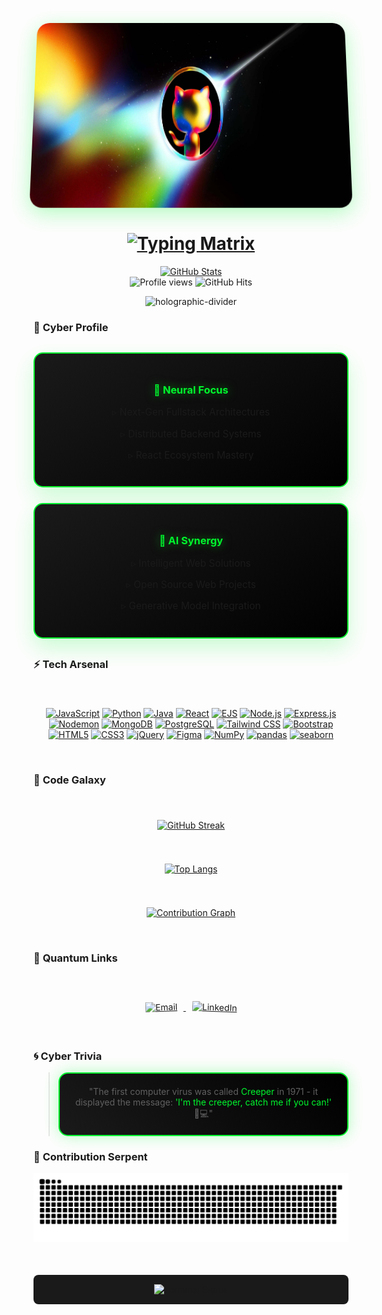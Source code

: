 <!-- Dynamic Banner with Parallax Effect -->
<div align="center">
  <img src="https://raw.githubusercontent.com/kenshi2727/kenshi2727/main/profile.png" alt="banner" style="border-radius: 20px; box-shadow: 0 8px 32px rgba(0,247,46,0.3); transform: perspective(1000px) rotateX(10deg);" width="100%" height="300"/>
</div>

<!-- Matrix-style Typing Animation -->
<h1 align="center">
  <a href="https://git.io/typing-svg">
    <img src="https://readme-typing-svg.herokuapp.com?font=Space+Mono&size=32&duration=2800&pause=800&color=00F72E&center=true&vCenter=true&width=680&height=80&lines=Hi+%F0%9F%91%8B%2C+I'm+Abhishek+Mathur;Software+Alchemist;Gen+AI+Evangelist;Full-Stack+Architect;Innovation+Catalyst" alt="Typing Matrix" />
  </a>
</h1>

<!-- Glowing Badges -->
<p align="center">
  <a href="https://github.com/kenshi2727">
    <img src="https://awesome-github-stats.azurewebsites.net/user-stats/kenshi2727?theme=dark&background=1A1A1A&ring=00F72E&fire=00F72E&currStreakNum=FFFFFF&sideNums=00F72E&currStreakLabel=00F72E" alt="GitHub Stats" />
  </a>
  <br>
  <img src="https://komarev.com/ghpvc/?username=kenshi2727&color=00F72E&style=for-the-badge&label=PROFILE+VISITS" alt="Profile views"/>
  <img src="https://hits.seeyoufarm.com/api/count/incr/badge.svg?url=https%3A%2F%2Fgithub.com%2Fkenshi2727&count_bg=%2300F72E&title_bg=%23555555&icon=github.svg&icon_color=%23FFFFFF&title=HITS&edge_flat=false" alt="GitHub Hits"/>
</p>

<!-- Holographic Divider -->
<div align="center">
  <img src="https://media3.giphy.com/media/3osxYqNvrl2YaPGLaU/200w.gif?cid=6c09b9520ir0qb8vv3bwm4ngth910hcd1p1v59cx60gbh5tq&ep=v1_gifs_search&rid=200w.gif&ct=g" width="100%" height="30px" alt="holographic-divider"/>
</div>

<!-- 3D Card Section -->
### 🚀 **Cyber Profile**

<div align="center" style="display: grid; grid-template-columns: repeat(auto-fit, minmax(320px, 1fr)); gap: 25px; margin: 30px 0;">

  <!-- Neural Network Card -->
  <div style="background: linear-gradient(145deg, #1A1A1A, #000); padding: 25px; border-radius: 15px; border: 2px solid #00F72E; transform-style: preserve-3d; box-shadow: 0 15px 35px rgba(0,247,46,0.2);">
    <h3 style="color: #00F72E; text-shadow: 0 0 15px rgba(0,247,46,0.5);">🧠 Neural Focus</h3>
    <p style="font-size: 1.1em;">▹ Next-Gen Fullstack Architectures</p>
    <p style="font-size: 1.1em;">▹ Distributed Backend Systems</p>
    <p style="font-size: 1.1em;">▹ React Ecosystem Mastery</p>
  </div>

  <!-- Collaboration Matrix -->
  <div style="background: linear-gradient(145deg, #1A1A1A, #000); padding: 25px; border-radius: 15px; border: 2px solid #00F72E; transform-style: preserve-3d; box-shadow: 0 15px 35px rgba(0,247,46,0.2);">
    <h3 style="color: #00F72E; text-shadow: 0 0 15px rgba(0,247,46,0.5);">🤖 AI Synergy</h3>
    <p style="font-size: 1.1em;">▹ Intelligent Web Solutions</p>
    <p style="font-size: 1.1em;">▹ Open Source Web Projects</p>
    <p style="font-size: 1.1em;">▹ Generative Model Integration</p>
  </div>

</div>

<!-- Animated Tech Grid -->
### ⚡ **Tech Arsenal**

<div align="center" style="display: grid; grid-template-columns: repeat(auto-fit, minmax(120px, 1fr)); gap: 20px; margin: 40px 0;">

  [![JavaScript](https://img.shields.io/badge/-JavaScript-F7DF1E?style=flat-square&logo=javascript&logoColor=black&labelColor=1A1A1A)](https://developer.mozilla.org/en-US/docs/Web/JavaScript)
  [![Python](https://img.shields.io/badge/-Python-3776AB?style=flat-square&logo=python&logoColor=white&labelColor=1A1A1A)](https://www.python.org/)
  [![Java](https://img.shields.io/badge/-Java-007396?style=flat-square&logo=java&logoColor=white&labelColor=1A1A1A)](https://www.java.com/)
  [![React](https://img.shields.io/badge/-React-61DAFB?style=flat-square&logo=react&logoColor=black&labelColor=1A1A1A)](https://reactjs.org/)
  [![EJS](https://img.shields.io/badge/-EJS-8A2BE2?style=flat-square&logo=javascript&logoColor=white&labelColor=1A1A1A)](https://ejs.co/)
  [![Node.js](https://img.shields.io/badge/-Node.js-339933?style=flat-square&logo=nodedotjs&logoColor=white&labelColor=1A1A1A)](https://nodejs.org/)
  [![Express.js](https://img.shields.io/badge/-Express.js-000000?style=flat-square&logo=express&logoColor=white&labelColor=1A1A1A)](https://expressjs.com/)
  [![Nodemon](https://img.shields.io/badge/-Nodemon-76D04B?style=flat-square&logo=nodemon&logoColor=white&labelColor=1A1A1A)](https://nodemon.io/)
  [![MongoDB](https://img.shields.io/badge/-MongoDB-47A248?style=flat-square&logo=mongodb&logoColor=white&labelColor=1A1A1A)](https://www.mongodb.com/)
  [![PostgreSQL](https://img.shields.io/badge/-PostgreSQL-4169E1?style=flat-square&logo=postgresql&logoColor=white&labelColor=1A1A1A)](https://www.postgresql.org/)
  [![Tailwind CSS](https://img.shields.io/badge/-Tailwind_CSS-38B2AC?style=flat-square&logo=tailwind-css&logoColor=white&labelColor=1A1A1A)](https://tailwindcss.com/)
  [![Bootstrap](https://img.shields.io/badge/-Bootstrap-7952B3?style=flat-square&logo=bootstrap&logoColor=white&labelColor=1A1A1A)](https://getbootstrap.com/)
  [![HTML5](https://img.shields.io/badge/-HTML5-E34F26?style=flat-square&logo=html5&logoColor=white&labelColor=1A1A1A)](https://developer.mozilla.org/en-US/docs/Web/Guide/HTML/HTML5)
  [![CSS3](https://img.shields.io/badge/-CSS3-1572B6?style=flat-square&logo=css3&logoColor=white&labelColor=1A1A1A)](https://developer.mozilla.org/en-US/docs/Web/CSS)
  [![jQuery](https://img.shields.io/badge/-jQuery-0769AD?style=flat-square&logo=jquery&logoColor=white&labelColor=1A1A1A)](https://jquery.com/)
  [![Figma](https://img.shields.io/badge/-Figma-F24E1E?style=flat-square&logo=figma&logoColor=white&labelColor=1A1A1A)](https://www.figma.com/)
  [![NumPy](https://img.shields.io/badge/-NumPy-013243?style=flat-square&logo=numpy&logoColor=white&labelColor=1A1A1A)](https://numpy.org/)
  [![pandas](https://img.shields.io/badge/-pandas-150458?style=flat-square&logo=pandas&logoColor=white&labelColor=1A1A1A)](https://pandas.pydata.org/)
  [![seaborn](https://img.shields.io/badge/-seaborn-4C8CBF?style=flat-square&logo=python&logoColor=white&labelColor=1A1A1A)](https://seaborn.pydata.org/)

</div>


<!-- Interactive GitHub Visuals -->
### 🌌 **Code Galaxy**

<div align="center" style="display: grid; grid-template-columns: repeat(auto-fit, minmax(300px, 1fr)); gap: 25px; margin: 40px 0;">

  <!-- Dynamic Coding Streak -->
  [![GitHub Streak](https://github-readme-streak-stats.herokuapp.com?user=kenshi2727&theme=neon-dark&background=1A1A1A&border=00F72E&stroke=00F72E&dates=FFFFFF&ring=00F72E&fire=00F72E&currStreakNum=FFFFFF&sideNums=00F72E&currStreakLabel=00F72E)](https://git.io/streak-stats)

  <!-- Language Radar -->
  [![Top Langs](https://github-readme-stats.vercel.app/api/top-langs/?username=kenshi2727&layout=compact&theme=neon-palenight&bg_color=1A1A1A&title_color=00F72E&text_color=FFFFFF&icon_color=00F72E&hide_border=true)](https://github.com/kenshi2727)

  <!-- 3D Contribution Graph -->
  [![Contribution Graph](https://github-readme-activity-graph.vercel.app/graph?username=kenshi2727&theme=react-dark&bg_color=1A1A1A&hide_border=true&color=00F72E&line=00F72E&point=FFFFFF&area=true&area_color=00F72E)](https://github.com/ashutosh00710/github-readme-activity-graph)

</div>

<!-- Quantum Connection -->
### 📡 **Quantum Links**

<div align="center" style="margin: 50px 0;">
  <a href="mailto:abhishekmathurofficial@gmail.com">
    <img src="https://img.shields.io/badge/%F0%9F%93%A7_Email-D14836?style=for-the-badge&logo=gmail&logoColor=white&labelColor=1A1A1A" alt="Email" style="margin: 10px; transform: rotate(-2deg); transition: all 0.3s ease;">
  </a>
  <a href="https://www.linkedin.com/in/abhishek-mathur-29569a260?utm_source=share&utm_campaign=share_via&utm_content=profile&utm_medium=android_app">
    <img src="https://img.shields.io/badge/%F0%9F%93%88_LinkedIn-0077B5?style=for-the-badge&logo=linkedin&logoColor=white&labelColor=1A1A1A" alt="LinkedIn" style="margin: 10px; transform: rotate(2deg); transition: all 0.3s ease;">
  </a>
</div>

<!-- Animated Fact -->
### 🌀 **Cyber Trivia**

> <div align="center" style="padding: 20px; background: linear-gradient(45deg, #1A1A1A, #000); border-radius: 15px; border: 2px solid #00F72E; box-shadow: 0 0 25px rgba(0,247,46,0.3);">
>   "The first computer virus was called <span style='color: #00F72E'>Creeper</span> in 1971 - it displayed the message: 
>   <span style='color: #00F72E'>'I'm the creeper, catch me if you can!'</span> 🦠💻"
> </div>

<!-- Snake Animation Fix -->
### 🐍 **Contribution Serpent**

<picture>
  <source media="(prefers-color-scheme: dark)" srcset="https://raw.githubusercontent.com/kenshi2727/kenshi2727/output/github-snake-dark.svg" />
  <source media="(prefers-color-scheme: light)" srcset="https://raw.githubusercontent.com/kenshi2727/kenshi2727/output/github-snake.svg" />
  <img alt="github-snake" src="https://raw.githubusercontent.com/kenshi2727/kenshi2727/output/github-snake.svg" />
</picture>

<!-- Terminal Footer -->
<div align="center" style="margin-top: 50px; padding: 15px; background: #1A1A1A; border-radius: 8px;">
  <img src="https://readme-typing-svg.herokuapp.com?font=Fira+Code&size=14&duration=3000&pause=1000&color=00F72E&center=true&vCenter=true&width=600&lines=System+Status%3A+OPERATIONAL+%7C+Last+Update%3A+$(date+%22%Y-%m-%d+%H%3A%M%3A%S%22)+%7C+Ready+For+Collaboration+%F0%9F%91%8B" alt="Terminal Status" />
</div>
